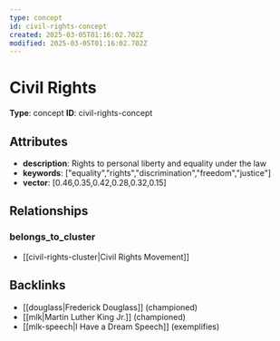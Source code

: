 ```yaml
---
type: concept
id: civil-rights-concept
created: 2025-03-05T01:16:02.702Z
modified: 2025-03-05T01:16:02.702Z
---
```


# Civil Rights

**Type**: concept
**ID**: civil-rights-concept

## Attributes

- **description**: Rights to personal liberty and equality under the law
- **keywords**: ["equality","rights","discrimination","freedom","justice"]
- **vector**: [0.46,0.35,0.42,0.28,0.32,0.15]

## Relationships

### belongs_to_cluster

- [[civil-rights-cluster|Civil Rights Movement]]

## Backlinks

- [[douglass|Frederick Douglass]] (championed)
- [[mlk|Martin Luther King Jr.]] (championed)
- [[mlk-speech|I Have a Dream Speech]] (exemplifies)

